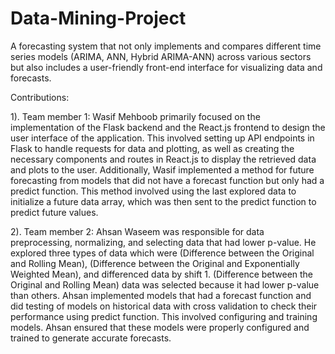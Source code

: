 # Data-Mining-Project
A forecasting system that not only implements and compares different time series models (ARIMA, ANN, Hybrid ARIMA-ANN) across various sectors but also includes a user-friendly front-end interface for visualizing data and forecasts.

Contributions:

1). Team member 1:  Wasif Mehboob primarily focused on the implementation of the Flask backend and the React.js frontend to design the user interface of the application. This involved setting up API endpoints in Flask to handle requests for data and plotting, as well as creating the necessary components and routes in React.js to display the retrieved data and plots to the user. Additionally, Wasif implemented a method for future forecasting from models that did not have a forecast function but only had a predict function. This method involved using the last explored data to initialize a future data array, which was then sent to the predict function to predict future values.

2). Team member 2:  Ahsan Waseem was responsible for data preprocessing, normalizing, and selecting data that had lower p-value. He explored three types of data which were (Difference between the Original and Rolling Mean), (Difference between the Original and Exponentially Weighted Mean), and differenced data by shift 1. (Difference between the Original and Rolling Mean) data was selected because it had lower p-value than others. Ahsan implemented models that had a forecast function and did testing of models on historical data with cross validation to check their performance using predict function. This involved configuring and training models. Ahsan ensured that these models were properly configured and trained to generate accurate forecasts. 
